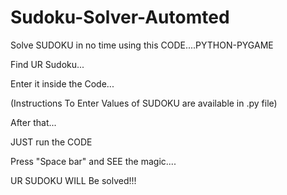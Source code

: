 # Sudoku-Solver-Automted
Solve SUDOKU in no time using this CODE....PYTHON-PYGAME
 
Find UR Sudoku...

Enter it inside the Code...

(Instructions To Enter Values of SUDOKU are available in .py file)

After that...

JUST run the CODE

Press "Space bar" and SEE the magic....

UR SUDOKU WILL Be solved!!!
